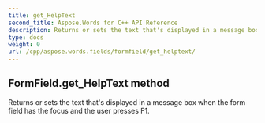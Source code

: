 ```yaml
---
title: get_HelpText
second_title: Aspose.Words for C++ API Reference
description: Returns or sets the text that's displayed in a message box when the form field has the focus and the user presses F1. 
type: docs
weight: 0
url: /cpp/aspose.words.fields/formfield/get_helptext/
---
```

## FormField.get_HelpText method


Returns or sets the text that's displayed in a message box when the form field has the focus and the user presses F1.

